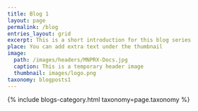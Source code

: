 ```yaml
---
title: Blog 1
layout: page
permalink: /blog
entries_layout: grid
excerpt: This is a short introduction for this blog series
place: You can add extra text under the thumbnail
image:
  path: /images/headers/MNPRX-Docs.jpg
  caption: This is a temporary header image
  thumbnail: images/logo.png
taxonomy: blogposts1
---
```


<div class="entries-{{ page.entries_layout | default: 'list' }}">
    {% include blogs-category.html taxonomy=page.taxonomy %}
</div>



